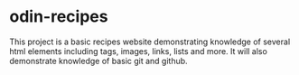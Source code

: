 # odin-recipes

This project is a basic recipes website demonstrating knowledge of several html elements including tags, images, links, lists and more. It will also demonstrate knowledge of basic git and github.